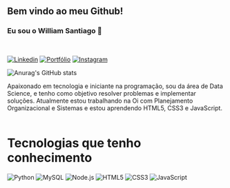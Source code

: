 
## Bem vindo ao meu Github!
### Eu sou o William Santiago 🤝
<br>

[![Linkedin](https://img.shields.io/badge/LinkedIn-0077B5?style=for-the-badge&logo=linkedin&logoColor=white)](https://www.linkedin.com/in/wsantiago1/)
[![Portfólio](https://img.shields.io/badge/website-000000?style=for-the-badge&logo=About.me&logoColor=white)](https://sites.google.com/view/wsantiagoportfolio)
[![Instagram](https://img.shields.io/badge/Instagram-E4405F?style=for-the-badge&logo=instagram&logoColor=white)](https://www.instagram.com/william.sant/)
<br>

![Anurag's GitHub stats](https://github-readme-stats.vercel.app/api?username=wsantiagofs&show_icons=true&theme=codeSTACKr)

Apaixonado em tecnologia e iniciante na programação, sou da área de Data Science, e tenho como objetivo resolver problemas e implementar soluções. Atualmente estou trabalhando na Oi com Planejamento Organizacional e Sistemas e estou aprendendo HTML5, CSS3 e JavaScript.
<br>
<br>

# Tecnologias que tenho conhecimento
<div style="display: inline_block">
    <img align="center" alt="Python" src="https://img.shields.io/badge/Python-14354C?style=for-the-badge&logo=python&logoColor=white" />
    <img align="center" alt="MySQL" src="https://img.shields.io/badge/MySQL-00000F?style=for-the-badge&logo=mysql&logoColor=white" />
    <img align="center" alt="Node.js" src="https://img.shields.io/badge/Node.js-43853D?style=for-the-badge&logo=node.js&logoColor=white" />
    <img align="center" alt="HTML5" src="https://img.shields.io/badge/HTML5-E34F26?style=for-the-badge&logo=html5&logoColor=white" />
    <img align="center" alt="CSS3" src="https://img.shields.io/badge/CSS3-1572B6?style=for-the-badge&logo=css3&logoColor=white" />
    <img align="center" alt="JavaScript" src="https://img.shields.io/badge/JavaScript-323330?style=for-the-badge&logo=javascript&logoColor=F7DF1E" />
</div>
